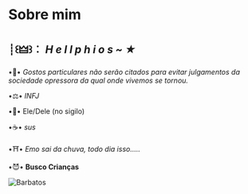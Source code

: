 # Sobre mim

## ┊꒰🜲꒱︰ *H e l l p h i o s ~ ★*

•🌙• *Gostos particulares não serão citados para evitar julgamentos da sociedade opressora da qual onde vivemos se tornou.*

•⚖️• *INFJ*

•🎸• Ele/Dele (no sigilo)

•☕• *sus*

•⛩️• *Emo sai da chuva, todo dia isso.....*

•😈• **Busco Crianças**


![Barbatos](https://i.redd.it/zmtyflzpkp281.jpg)
